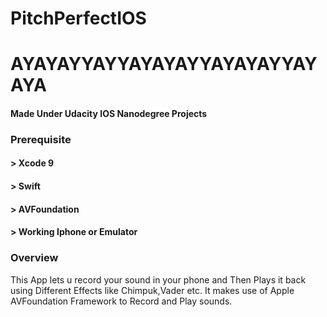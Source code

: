 # PitchPerfectIOS
# AYAYAYYAYYAYAYAYYAYAYAYYAYAYA
#### Made Under Udacity IOS Nanodegree Projects

### Prerequisite
#### > Xcode 9
#### > Swift
#### > AVFoundation
#### > Working Iphone or Emulator

### Overview

This App lets u record your sound in your phone and Then Plays it back using Different Effects like Chimpuk,Vader etc.
It makes use of Apple AVFoundation Framework to Record and Play sounds.


